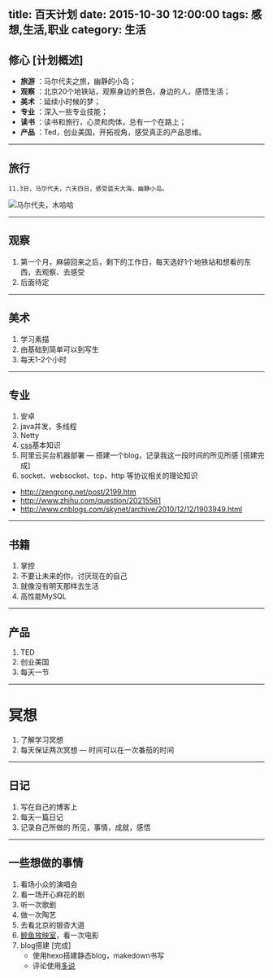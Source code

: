 title: 百天计划
date: 2015-10-30 12:00:00
tags: 感想,生活,职业
category: 生活
---


## 修心 [计划概述]
 
- **旅游** ：马尔代夫之旅，幽静的小岛；
- **观察** ：北京20个地铁站，观察身边的景色，身边的人，感悟生活；
- **美术** ：延续小时候的梦；
- **专业** ：深入一些专业技能；
- **读书** ：读书和旅行，心灵和肉体，总有一个在路上；
- **产品** ：Ted，创业美国，开拓视角，感受真正的产品思维。

-------------------
<!--more-->

## 旅行
    11.3日，马尔代夫，六天四日，感受蓝天大海，幽静小岛。

![马尔代夫，木哈哈](http://imgbdb2.bendibao.com/tour/20137/10/2013710115435125.jpg)

-------------------

## 观察
1. 第一个月，麻袋回来之后，剩下的工作日，每天选好1个地铁站和想看的东西，去观察、去感受
2. 后面待定

-------------------

## 美术
1. 学习素描
2. 由基础到简单可以到写生
3. 每天1-2个小时

-------------------

## 专业
1. 安卓
2. java并发，多线程
3. Netty
4. [css](http://www.w3school.com.cn/css/)基本知识 
5. 阿里云买台机器部署 — 搭建一个blog，记录我这一段时间的所见所感 [搭建完成]
6. socket、websocket、tcp、http 等协议相关的理论知识
  - http://zengrong.net/post/2199.htm
  - http://www.zhihu.com/question/20215561
  - http://www.cnblogs.com/skynet/archive/2010/12/12/1903949.html

-------------------

## 书籍
1. 掌控
2. 不要让未来的你，讨厌现在的自己
3. 就像没有明天那样去生活
4. 高性能MySQL

-------------------

## 产品
1. TED
2. 创业美国
3. 每天一节

-------------------

# 冥想
1. 了解学习冥想
2. 每天保证两次冥想 — 时间可以在一次番茄的时间

-------------------

## 日记
1. 写在自己的博客上
2. 每天一篇日记
3. 记录自己所做的 所见，事情，成就，感悟

-------------------

## 一些想做的事情
1. 看场小众的演唱会
2. 看一场开心麻花的剧
3. 听一次歌剧
4. 做一次陶艺
5. 去看北京的银杏大道
6. [鲸鱼放映室](http://www.douban.com/note/343882022/)，看一次电影
7. blog搭建 [完成]
      - 使用hexo搭建静态blog，makedown书写
      - 评论使用[多说](http://wangxiaoman.duoshuo.com/admin/)






